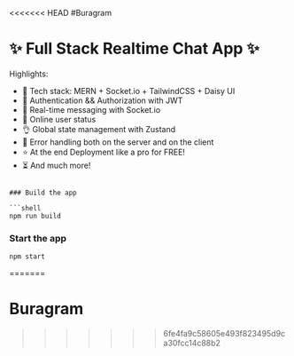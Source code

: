 <<<<<<< HEAD
#Buragram
# ✨ Full Stack Realtime Chat App ✨



Highlights:

- 🌟 Tech stack: MERN + Socket.io + TailwindCSS + Daisy UI
- 🎃 Authentication && Authorization with JWT
- 👾 Real-time messaging with Socket.io
- 🚀 Online user status
- 👌 Global state management with Zustand
- 🐞 Error handling both on the server and on the client
- ⭐ At the end Deployment like a pro for FREE!
- ⏳ And much more!


```

### Build the app

```shell
npm run build
```

### Start the app

```shell
npm start
```
=======
# Buragram
>>>>>>> 6fe4fa9c58605e493f823495d9ca30fcc14c88b2
